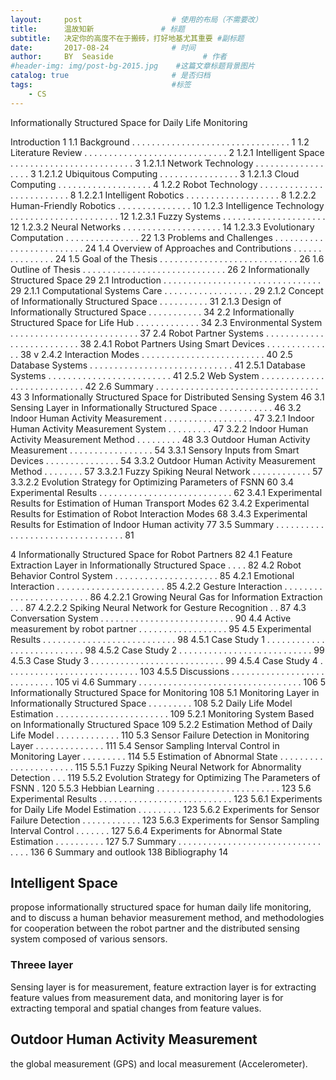 ```yaml
---
layout:     post                    # 使用的布局（不需要改）
title:      温故知新               # 标题 
subtitle:   决定你的高度不在于搬砖，打好地基尤其重要 #副标题
date:       2017-08-24              # 时间
author:     BY  Seaside                    # 作者
#header-img: img/post-bg-2015.jpg    #这篇文章标题背景图片
catalog: true                       # 是否归档
tags:                               #标签
    - CS
---
```




Informationally Structured Space for Daily Life Monitoring





Introduction 1
1.1 Background . . . . . . . . . . . . . . . . . . . . . . . . . . . . . . . . 1
1.2 Literature Review . . . . . . . . . . . . . . . . . . . . . . . . . . . . . 2
1.2.1 Intelligent Space . . . . . . . . . . . . . . . . . . . . . . . . . 3
1.2.1.1 Network Technology . . . . . . . . . . . . . . . . . . 3
1.2.1.2 Ubiquitous Computing . . . . . . . . . . . . . . . . 3
1.2.1.3 Cloud Computing . . . . . . . . . . . . . . . . . . . 4
1.2.2 Robot Technology . . . . . . . . . . . . . . . . . . . . . . . . . 8
1.2.2.1 Intelligent Robotics . . . . . . . . . . . . . . . . . . . 8
1.2.2.2 Human-Friendly Robotics . . . . . . . . . . . . . . . 10
1.2.3 Intelligence Technology . . . . . . . . . . . . . . . . . . . . . . 12
1.2.3.1 Fuzzy Systems . . . . . . . . . . . . . . . . . . . . . 12
1.2.3.2 Neural Networks . . . . . . . . . . . . . . . . . . . . 14
1.2.3.3 Evolutionary Computation . . . . . . . . . . . . . . . 22
1.3 Problems and Challenges . . . . . . . . . . . . . . . . . . . . . . . . . 24
1.4 Overview of Approaches and Contributions . . . . . . . . . . . . . . . 24
1.5 Goal of the Thesis . . . . . . . . . . . . . . . . . . . . . . . . . . . . 26
1.6 Outline of Thesis . . . . . . . . . . . . . . . . . . . . . . . . . . . . . 26
2 Informationally Structured Space 29
2.1 Introduction . . . . . . . . . . . . . . . . . . . . . . . . . . . . . . . . 29
2.1.1 Computational Systems Care . . . . . . . . . . . . . . . . . . 29
2.1.2 Concept of Informationally Structured Space . . . . . . . . . . 31
2.1.3 Design of Informationally Structured Space . . . . . . . . . . . 34
2.2 Informationally Structured Space for Life Hub . . . . . . . . . . . . . 34
2.3 Environmental System . . . . . . . . . . . . . . . . . . . . . . . . . . 37
2.4 Robot Partner Systems . . . . . . . . . . . . . . . . . . . . . . . . . . 38
2.4.1 Robot Partners Using Smart Devices . . . . . . . . . . . . . . 38
v
2.4.2 Interaction Modes . . . . . . . . . . . . . . . . . . . . . . . . . 40
2.5 Database Systems . . . . . . . . . . . . . . . . . . . . . . . . . . . . . 41
2.5.1 Database Systems . . . . . . . . . . . . . . . . . . . . . . . . . 41
2.5.2 Web System . . . . . . . . . . . . . . . . . . . . . . . . . . . . 42
2.6 Summary . . . . . . . . . . . . . . . . . . . . . . . . . . . . . . . . . 43
3 Informationally Structured Space for Distributed Sensing System 46
3.1 Sensing Layer in Informationally Structured Space . . . . . . . . . . . 46
3.2 Indoor Human Activity Measurement . . . . . . . . . . . . . . . . . . 47
3.2.1 Indoor Human Activity Measurement System . . . . . . . . . 47
3.2.2 Indoor Human Activity Measurement Method . . . . . . . . . 48
3.3 Outdoor Human Activity Measurement . . . . . . . . . . . . . . . . . 54
3.3.1 Sensory Inputs from Smart Devices . . . . . . . . . . . . . . . 54
3.3.2 Outdoor Human Activity Measurement Method . . . . . . . . 57
3.3.2.1 Fuzzy Spiking Neural Network . . . . . . . . . . . . 57
3.3.2.2 Evolution Strategy for Optimizing Parameters of FSNN 60
3.4 Experimental Results . . . . . . . . . . . . . . . . . . . . . . . . . . . 62
3.4.1 Experimental Results for Estimation of Human Transport Modes 62
3.4.2 Experimental Results for Estimation of Robot Interaction Modes 68
3.4.3 Experimental Results for Estimation of Indoor Human activity 77
3.5 Summary . . . . . . . . . . . . . . . . . . . . . . . . . . . . . . . . . 81



4 Informationally Structured Space for Robot Partners 82
4.1 Feature Extraction Layer in Informationally Structured Space . . . . 82
4.2 Robot Behavior Control System . . . . . . . . . . . . . . . . . . . . . 85
4.2.1 Emotional Interaction . . . . . . . . . . . . . . . . . . . . . . 85
4.2.2 Gesture Interaction . . . . . . . . . . . . . . . . . . . . . . . . 86
4.2.2.1 Growing Neural Gas for Information Extraction . . . 87
4.2.2.2 Spiking Neural Network for Gesture Recognition . . 87
4.3 Conversation System . . . . . . . . . . . . . . . . . . . . . . . . . . . 90
4.4 Active measurement by robot partner . . . . . . . . . . . . . . . . . . 95
4.5 Experimental Results . . . . . . . . . . . . . . . . . . . . . . . . . . . 98
4.5.1 Case Study 1 . . . . . . . . . . . . . . . . . . . . . . . . . . . 98
4.5.2 Case Study 2 . . . . . . . . . . . . . . . . . . . . . . . . . . . 99
4.5.3 Case Study 3 . . . . . . . . . . . . . . . . . . . . . . . . . . . 99
4.5.4 Case Study 4 . . . . . . . . . . . . . . . . . . . . . . . . . . . 103
4.5.5 Discussions . . . . . . . . . . . . . . . . . . . . . . . . . . . . 105
vi
4.6 Summary . . . . . . . . . . . . . . . . . . . . . . . . . . . . . . . . . 106
5 Informationally Structured Space for Monitoring 108
5.1 Monitoring Layer in Informationally Structured Space . . . . . . . . . 108
5.2 Daily Life Model Estimation . . . . . . . . . . . . . . . . . . . . . . . 109
5.2.1 Monitoring System Based on Informationally Structured Space 109
5.2.2 Estimation Method of Daily Life Model . . . . . . . . . . . . . 110
5.3 Sensor Failure Detection in Monitoring Layer . . . . . . . . . . . . . . 111
5.4 Sensor Sampling Interval Control in Monitoring Layer . . . . . . . . . 114
5.5 Estimation of Abnormal State . . . . . . . . . . . . . . . . . . . . . . 115
5.5.1 Fuzzy Spiking Neural Network for Abnormality Detection . . . 119
5.5.2 Evolution Strategy for Optimizing The Parameters of FSNN . 120
5.5.3 Hebbian Learning . . . . . . . . . . . . . . . . . . . . . . . . . 123
5.6 Experimental Results . . . . . . . . . . . . . . . . . . . . . . . . . . . 123
5.6.1 Experiments for Daily Life Model Estimation . . . . . . . . . 123
5.6.2 Experiments for Sensor Failure Detection . . . . . . . . . . . . 123
5.6.3 Experiments for Sensor Sampling Interval Control . . . . . . . 127
5.6.4 Experiments for Abnormal State Estimation . . . . . . . . . . 127
5.7 Summary . . . . . . . . . . . . . . . . . . . . . . . . . . . . . . . . . 136
6 Summary and outlook 138
Bibliography 14



## Intelligent Space
 propose informationally structured space for human daily
life monitoring, and to discuss a human behavior measurement method, and methodologies for cooperation between the robot partner and the distributed sensing system composed of various sensors.



### Threee layer

Sensing layer is for measurement, feature extraction layer is for extracting feature values from measurement data, and monitoring layer is for extracting temporal and spatial changes from feature values. 

## Outdoor Human Activity Measurement

the global measurement (GPS) and
local measurement (Accelerometer).